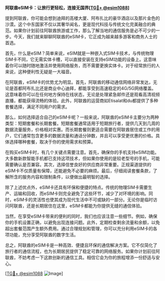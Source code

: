**阿联酋eSIM卡：让旅行更轻松，连接无国界[[TG💪+ @esim1088](https://t.me/s/esim1088)]**

提到阿联酋，你可能会想到迪拜的高楼大厦、阿布扎比的豪华酒店以及那片金色的沙漠。这个中东国家不仅以其奢华闻名，更是现代科技与传统文化完美融合的典范。如果你计划前往阿联酋旅游或工作，那么了解当地的通信服务是必不可少的一步。今天，我们就来聊聊阿联酋的eSIM卡，它正成为越来越多游客和商务人士的首选。

首先，什么是eSIM？简单来说，eSIM就是一种嵌入式SIM卡技术，与传统物理SIM卡不同，它无需实体卡槽，可以直接安装在支持eSIM功能的设备上。这意味着你可以随时随地激活并使用网络服务，而不需要更换实体卡。对于经常旅行的人来说，这种便利性无疑是一大福音。

在阿联酋，eSIM卡的优势尤为明显。首先，阿联酋的移动通信网络非常发达，无论是首都阿布扎比还是商业中心迪拜，都能享受到高速稳定的4G/5G网络覆盖。这意味着你可以在任何地方保持在线状态，无论是处理紧急邮件还是观看高清视频直播，都能获得流畅的体验。此外，阿联酋的运营商如Etisalat和du都提供了多种套餐选择，满足不同用户的需求。

那么，如何选择适合自己的eSIM卡呢？一般来说，阿联酋的eSIM卡主要分为两种类型：短期套餐和长期套餐。短期套餐通常适用于短期旅行者，提供几天到几周的数据流量服务，价格相对实惠。而长期套餐则更适合需要在阿联酋居住或工作的用户，它们通常包含更多的数据流量和通话分钟数，并且可以享受更优惠的价格。具体选择哪种套餐，取决于你的使用需求和预算。

在购买eSIM卡时，有几个关键点需要注意。首先，确保你的手机支持eSIM功能。大多数新款智能手机都已支持这项技术，但如果你使用的是较老型号的手机，可能需要确认是否兼容。其次，选择信誉良好的供应商非常重要。正规渠道提供的eSIM卡不仅质量有保障，还能避免不必要的麻烦。最后，仔细阅读套餐条款，了解所含的服务内容和限制条件，以便做出最明智的选择。

除了上述优点外，eSIM卡还具有环保和便捷的特点。传统的物理SIM卡需要生产、运输和回收，而eSIM卡则完全避免了这些环节，减少了对环境的影响。同时，eSIM卡的灵活性也使其成为现代生活中不可或缺的一部分。无论你是临时访问阿联酋，还是长期居住在这里，eSIM卡都能为你提供无缝的通信体验。

当然，在享受eSIM卡带来的便利的同时，我们也应该注意一些细节。例如，确保你的手机设置正确，以避免出现连接问题。此外，定期检查剩余流量和余额，以免超出套餐范围产生额外费用。通过合理规划和管理，你可以充分利用eSIM卡的各项功能，充分享受阿联酋的数字生活。

总之，阿联酋的eSIM卡是一种高效、便捷且环保的通信解决方案。它不仅简化了旅行者的通信流程，也为长期居民提供了稳定可靠的网络服务。如果你计划前往阿联酋，不妨考虑一下这款创新的通信工具。相信它会为你的旅程增添一份舒适与安心。

[[TG💪+ @esim1088](https://t.me/s/esim1088) ![Image](https://i.postimg.cc/4NQfJmqS/Snipaste-2025-05-13-00-14-12.png)]